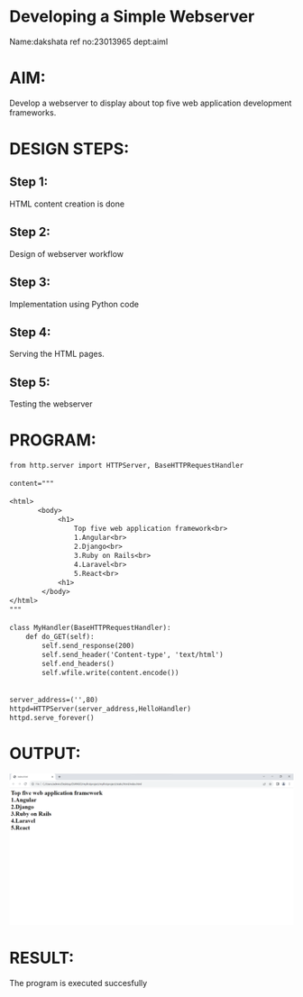 # Developing a Simple Webserver

Name:dakshata
ref no:23013965
dept:aiml

# AIM:

Develop a webserver to display about top five web application development frameworks.

# DESIGN STEPS:

## Step 1:

HTML content creation is done

## Step 2:

Design of webserver workflow

## Step 3:

Implementation using Python code

## Step 4:

Serving the HTML pages.

## Step 5:

Testing the webserver
# PROGRAM:
```
from http.server import HTTPServer, BaseHTTPRequestHandler

content="""

<html>
       <body>
            <h1>
                Top five web application framework<br>
                1.Angular<br>
                2.Django<br>
                3.Ruby on Rails<br>
                4.Laravel<br>
                5.React<br>
            <h1>
        </body>
</html> 
"""

class MyHandler(BaseHTTPRequestHandler):
    def do_GET(self):
        self.send_response(200)
        self.send_header('Content-type', 'text/html')
        self.end_headers()
        self.wfile.write(content.encode())


server_address=('',80)
httpd=HTTPServer(server_address,HelloHandler)
httpd.serve_forever()

```
# OUTPUT:

![Alt text](<Screenshot 2023-12-31 081448.png>)

# RESULT:

The program is executed succesfully

